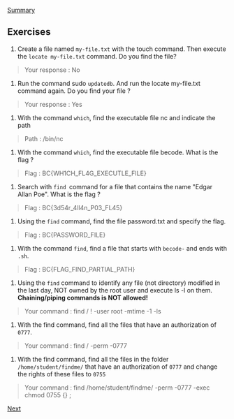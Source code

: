 [Summary](./README.md)

## Exercises

1. Create a file named ``my-file.txt`` with the touch command. Then execute the ``locate my-file.txt`` command. Do you find the file?

> Your response : No

1. Run the command sudo ``updatedb``. And run the locate my-file.txt command again. Do you find your file ?

> Your response : Yes

1. With the command ``which``, find the executable file nc and indicate the path

> Path : /bin/nc

1. With the command ``which``, find the executable file becode. What is the flag ?

> Flag : BC{WH1CH_FL4G_EXECUTLE_FILE}

1. Search with ``find ``command for a file that contains the name "Edgar Allan Poe". What is the flag ?

> Flag : BC{3d54r_4ll4n_P03_FL45}

1. Using the ``find`` command, find the file password.txt and specify the flag.

> Flag : BC{PASSWORD_FILE}

1. With the command ``find``, find a file that starts with ``becode-`` and ends with ``.sh``.

> Flag : BC{FLAG_FIND_PARTIAL_PATH}

1. Using the ``find`` command to identify any file (not directory) modified in the last day, NOT owned by the root user and execute ls -l on them. **Chaining/piping commands is NOT allowed!**

> Your command : find / ! -user root -mtime -1 -ls

1. With the find command, find all the files that have an authorization of ``0777``.

> Your command : find / -perm -0777

1. With the find command, find all the files in the folder ``/home/student/findme/`` that have an authorization of ``0777`` and change the rights of these files to ``0755``

> Your command : find /home/student/findme/ -perm -0777 -exec chmod 0755 {} \;

[Next](./Text_manipulation.md)